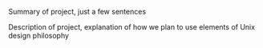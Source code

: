 Summary of project, just a few sentences

Description of project, explanation of how we plan to use elements of Unix design philosophy
